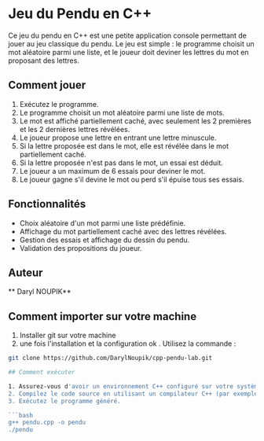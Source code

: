 # Jeu du Pendu en C++

Ce jeu du pendu en C++ est une petite application console permettant de jouer au jeu classique du pendu. Le jeu est simple : le programme choisit un mot aléatoire parmi une liste, et le joueur doit deviner les lettres du mot en proposant des lettres.

## Comment jouer

1. Exécutez le programme.
2. Le programme choisit un mot aléatoire parmi une liste de mots.
3. Le mot est affiché partiellement caché, avec seulement les 2 premières et les 2 dernières lettres révélées.
4. Le joueur propose une lettre en entrant une lettre minuscule.
5. Si la lettre proposée est dans le mot, elle est révélée dans le mot partiellement caché.
6. Si la lettre proposée n'est pas dans le mot, un essai est déduit.
7. Le joueur a un maximum de 6 essais pour deviner le mot.
8. Le joueur gagne s'il devine le mot ou perd s'il épuise tous ses essais.

## Fonctionnalités

- Choix aléatoire d'un mot parmi une liste prédéfinie.
- Affichage du mot partiellement caché avec des lettres révélées.
- Gestion des essais et affichage du dessin du pendu.
- Validation des propositions du joueur.

## Auteur
** Daryl NOUPIK**
## Comment importer sur votre machine
 1. Installer git sur votre machine
 2. une fois l'installation et la configuration ok . Utilisez la commande :
 ```bash
 git clone https://github.com/DarylNoupik/cpp-pendu-lab.git

## Comment exécuter

1. Assurez-vous d'avoir un environnement C++ configuré sur votre système.
2. Compilez le code source en utilisant un compilateur C++ (par exemple, g++).
3. Exécutez le programme généré.

```bash
g++ pendu.cpp -o pendu
./pendu

 
